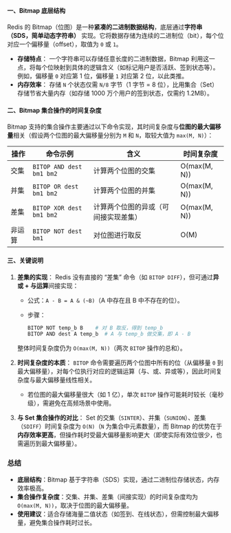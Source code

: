 #### 一、Bitmap 底层结构

Redis 的 Bitmap（位图）是一种**紧凑的二进制数据结构**，底层通过**字符串（SDS，简单动态字符串）** 实现。它将数据存储为连续的二进制位（bit），每个位对应一个偏移量（offset），取值为 `0` 或 `1`。

- **存储特点**：
  一个字符串可以存储任意长度的二进制数据，Bitmap 利用这一点，将每个位映射到具体的逻辑含义（如标记用户是否活跃、签到状态等）。例如，偏移量 `0` 对应第 1 位，偏移量 `1` 对应第 2 位，以此类推。
- **内存效率**：
  存储 `N` 个状态仅需 `N/8` 字节（1 字节 = 8 位），比用集合（Set）存储节省大量内存（如存储 1000 万个用户的签到状态，仅需约 1.2MB）。

#### 二、Bitmap 集合操作的时间复杂度

Bitmap 支持的集合操作主要通过以下命令实现，其时间复杂度与**位图的最大偏移量**相关（假设两个位图的最大偏移量分别为 `M` 和 `N`，取较大值为 `max(M, N)`）：

| 操作   | 命令示例                 | 含义                                 | 时间复杂度   |
| ------ | ------------------------ | ------------------------------------ | ------------ |
| 交集   | `BITOP AND dest bm1 bm2` | 计算两个位图的交集                   | O(max(M, N)) |
| 并集   | `BITOP OR dest bm1 bm2`  | 计算两个位图的并集                   | O(max(M, N)) |
| 差集   | `BITOP XOR dest bm1 bm2` | 计算两个位图的异或（可间接实现差集） | O(max(M, N)) |
| 非运算 | `BITOP NOT dest bm1`     | 对位图进行取反                       | O(M)         |

#### 三、关键说明

1. **差集的实现**：
   Redis 没有直接的 “差集” 命令（如 `BITOP DIFF`），但可通过**异或 + 与运算**间接实现：

   - 公式：`A - B = A & (~B)`（A 中存在且 B 中不存在的位）。

   - 步骤：

     ```bash
     BITOP NOT temp_b B    # 对 B 取反，得到 temp_b  
     BITOP AND dest A temp_b  # A 与 temp_b 做交集，即 A - B  
     ```

   整体时间复杂度仍为 `O(max(M, N))`（两次 `BITOP` 操作的总和）。

2. **时间复杂度的本质**：
   `BITOP` 命令需要遍历两个位图中所有的位（从偏移量 `0` 到最大偏移量），对每个位执行对应的逻辑运算（与、或、异或等），因此时间复杂度与最大偏移量线性相关。

   - 若位图的最大偏移量很大（如 1 亿），单次 `BITOP` 操作可能耗时较长（毫秒级），需避免在高频场景中使用。

3. **与 Set 集合操作的对比**：
   Set 的交集（`SINTER`）、并集（`SUNION`）、差集（`SDIFF`）时间复杂度为 `O(N)`（`N` 为集合中元素数量），而 Bitmap 的优势在于**内存效率更高**，但操作耗时受最大偏移量影响更大（即使实际有效位很少，也需遍历到最大偏移量）。

### 总结

- **底层结构**：Bitmap 基于字符串（SDS）实现，通过二进制位存储状态，内存效率极高。
- **集合操作复杂度**：交集、并集、差集（间接实现）的时间复杂度均为 `O(max(M, N))`，取决于位图的最大偏移量。
- **使用建议**：适合存储海量二值状态（如签到、在线状态），但需控制最大偏移量，避免集合操作耗时过长。